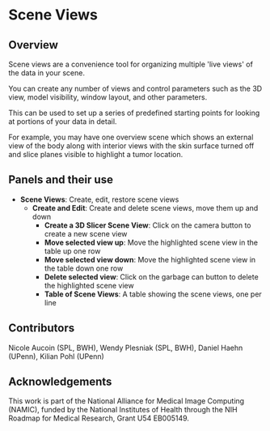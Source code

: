 # Scene Views

## Overview

Scene views are a convenience tool for organizing multiple 'live views' of the data in your scene.

You can create any number of views and control parameters such as the 3D view, model visibility, window layout, and other parameters.

This can be used to set up a series of predefined starting points for looking at portions of your data in detail.

For example, you may have one overview scene which shows an external view of the body along with interior views with the skin surface turned off and slice planes visible to highlight a tumor location.

## Panels and their use

- **Scene Views**: Create, edit, restore scene views
  - **Create and Edit**: Create and delete scene views, move them up and down
    - **Create a 3D Slicer Scene View**: Click on the camera button to create a new scene view
    - **Move selected view up**: Move the highlighted scene view in the table up one row
    - **Move selected view down**: Move the highlighted scene view in the table down one row
    - **Delete selected view**: Click on the garbage can button to delete the highlighted scene view
    - **Table of Scene Views**: A table showing the scene views, one per line

## Contributors

Nicole Aucoin (SPL, BWH), Wendy Plesniak (SPL, BWH), Daniel Haehn (UPenn), Kilian Pohl (UPenn)

## Acknowledgements

This work is part of the National Alliance for Medical Image Computing (NAMIC), funded by the National Institutes of Health through the NIH Roadmap for Medical Research, Grant U54 EB005149.
